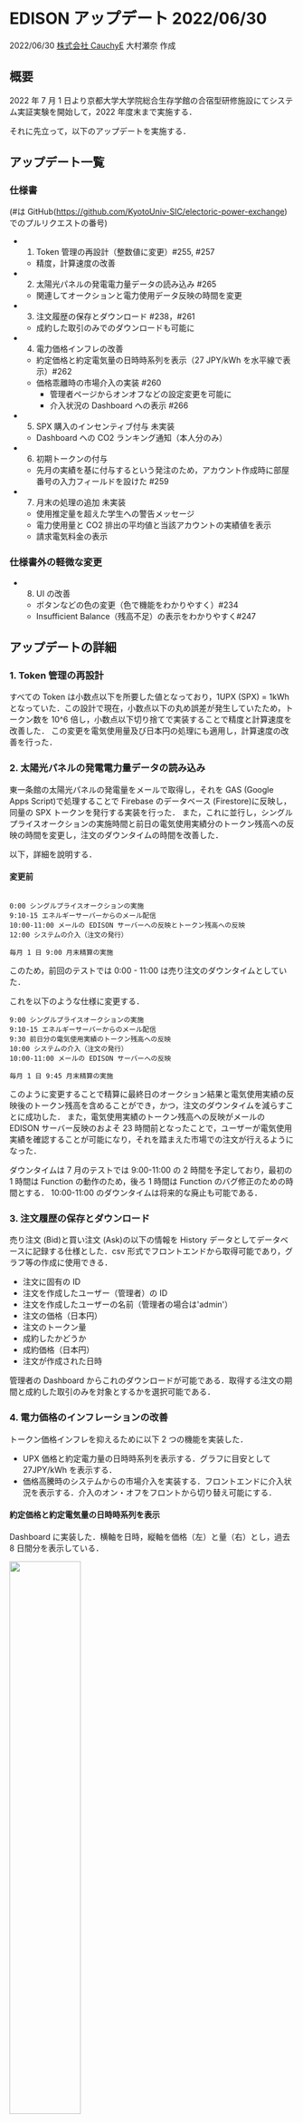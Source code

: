 # EDISON アップデート 2022/06/30

2022/06/30 [株式会社 CauchyE](https://cauchye.com/) 大村瀬奈 作成

## 概要

2022 年 7 月 1 日より京都大学大学院総合生存学館の合宿型研修施設にてシステム実証実験を開始して，2022 年度末まで実施する．

それに先立って，以下のアップデートを実施する．

## アップデート一覧

### 仕様書

(#は GitHub(<https://github.com/KyotoUniv-SIC/electoric-power-exchange>)でのプルリクエストの番号)

- 1. Token 管理の再設計（整数値に変更）#255, #257

  - 精度，計算速度の改善

- 2. 太陽光パネルの発電電力量データの読み込み #265

  - 関連してオークションと電力使用データ反映の時間を変更

- 3. 注文履歴の保存とダウンロード #238，#261

  - 成約した取引のみでのダウンロードも可能に

- 4. 電力価格インフレの改善

  - 約定価格と約定電気量の日時時系列を表示（27 JPY/kWh を水平線で表示）#262
  - 価格乖離時の市場介入の実装 #260
    - 管理者ページからオンオフなどの設定変更を可能に
    - 介入状況の Dashboard への表示 #266

- 5. SPX 購入のインセンティブ付与 未実装

  - Dashboard への CO2 ランキング通知（本人分のみ）

- 6. 初期トークンの付与

  - 先月の実績を基に付与するという発注のため，アカウント作成時に部屋番号の入力フィールドを設けた #259

- 7. 月末の処理の追加 未実装
  - 使用推定量を超えた学生への警告メッセージ
  - 電力使用量と CO2 排出の平均値と当該アカウントの実績値を表示
  - 請求電気料金の表示

### 仕様書外の軽微な変更

- 8. UI の改善
  - ボタンなどの色の変更（色で機能をわかりやすく）#234
  - Insufficient Balance（残高不足）の表示をわかりやすく#247

## アップデートの詳細

### 1. Token 管理の再設計

すべての Token は小数点以下を所要した値となっており，1UPX (SPX) = 1kWh となっていた．この設計で現在，小数点以下の丸め誤差が発生していたため，トークン数を 10^6 倍し，小数点以下切り捨てで実装することで精度と計算速度を改善した．
この変更を電気使用量及び日本円の処理にも適用し，計算速度の改善を行った．

### 2. 太陽光パネルの発電電力量データの読み込み

東一条館の太陽光パネルの発電量をメールで取得し，それを GAS (Google Apps Script)で処理することで Firebase のデータベース (Firestore)に反映し，同量の SPX トークンを発行する実装を行った．
また，これに並行し，シングルプライスオークションの実施時間と前日の電気使用実績分のトークン残高への反映の時間を変更し，注文のダウンタイムの時間を改善した．

以下，詳細を說明する．

#### 変更前

```

0:00 シングルプライスオークションの実施
9:10-15 エネルギーサーバーからのメール配信
10:00-11:00 メールの EDISON サーバーへの反映とトークン残高への反映
12:00 システムの介入（注文の発行）

毎月 1 日 9:00 月末精算の実施
```

このため，前回のテストでは 0:00 - 11:00 は売り注文のダウンタイムとしていた．

これを以下のような仕様に変更する．

```
9:00 シングルプライスオークションの実施
9:10-15 エネルギーサーバーからのメール配信
9:30 前日分の電気使用実績のトークン残高への反映
10:00 システムの介入（注文の発行）
10:00-11:00 メールの EDISON サーバーへの反映

毎月 1 日 9:45 月末精算の実施
```

このように変更することで精算に最終日のオークション結果と電気使用実績の反映後のトークン残高を含めることができ，かつ，注文のダウンタイムを減らすことに成功した．
また，電気使用実績のトークン残高への反映がメールの EDISON サーバー反映のおよそ 23 時間前となったことで，ユーザーが電気使用実績を確認することが可能になり，それを踏まえた市場での注文が行えるようになった．

ダウンタイムは 7 月のテストでは 9:00-11:00 の 2 時間を予定しており，最初の 1 時間は Function の動作のため，後ろ 1 時間は Function のバグ修正のための時間とする．
10:00-11:00 のダウンタイムは将来的な廃止も可能である．

### 3. 注文履歴の保存とダウンロード

売り注文 (Bid)と買い注文 (Ask)の以下の情報を History データとしてデータベースに記録する仕様とした．csv 形式でフロントエンドから取得可能であり，グラフ等の作成に使用できる．

- 注文に固有の ID
- 注文を作成したユーザー（管理者）の ID
- 注文を作成したユーザーの名前（管理者の場合は'admin'）
- 注文の価格（日本円）
- 注文のトークン量
- 成約したかどうか
- 成約価格（日本円）
- 注文が作成された日時

管理者の Dashboard からこれのダウンロードが可能である．取得する注文の期間と成約した取引のみを対象とするかを選択可能である．

### 4. 電力価格のインフレーションの改善

トークン価格インフレを抑えるために以下 2 つの機能を実装した．

- UPX 価格と約定電力量の日時時系列を表示する．グラフに目安として 27JPY/kWh を表示する．
- 価格高騰時のシステムからの市場介入を実装する．フロントエンドに介入状況を表示する．介入のオン・オフをフロントから切り替え可能にする．

#### 約定価格と約定電気量の日時時系列を表示

Dashboard に実装した．横軸を日時，縦軸を価格（左）と量（右）とし，過去 8 日間分を表示している．

<img src='chart.png' width=50%>

#### 価格乖離時の市場介入の実装

価格乖離時の市場介入について実装を行った．UPX のシステムからの注文のみがこれに対応し，SPX は発電量に応じて売り注文が発行される．この処理は毎日 10:00 に行われる．

ソースコードは以下である．
<https://github.com/KyotoUniv-SIC/electoric-power-exchange/blob/main/functions/src/schedules/operation-normal.ts>
処理は以下のフローに従う．

- 価格を決定する．
  - 月初 1 日である場合，27 円となる．
  - 管理者が設定した場合その価格に，何もしていない場合は前日の介入+0.1 円となる．
- 当日の価格のデルタ（階差）の絶対値がしきい値を下回る場合，売り注文，買い注文それぞれのデルタをサーバーに保存し，以下の介入は発生しない．
- 価格のデルタが正の場合，1 の処理，負の場合は 2 のフローに従う

1. (過去の売り注文のデルタの平均値 - 当日の売り注文のデルタ)と(当日の買い注文のデルタ - 過去の買い注文のデルタの平均値)の値の大小を比較し，大きい値を取る方を発行トークン量とし，売り注文を行う．
2. (過去の買い注文のデルタの平均値 - 当日の買い注文のデルタ)と(当日の売り注文のデルタ - 過去の売り注文のデルタの平均値)の値の大小を比較し，大きい値を取る方を発行トークン量とし，買い注文を行う．

これらは管理者ページより介入の有無を含めた設定変更が可能であり，介入の状況についてはユーザーが Dashboard 上で確認することができる．

<img src='upx-operation.png' width=50%>

### 5. SPX 購入のインセンティブ付与

フロントエンドに現在の CO2 排出量 (UPX 使用量)のランキングを通知し，下位 3 名に少額の賞金を与えて表彰する．この賞金と表彰をインセンティブとする．

Dashboard に CO2 ランキングの自分の順位を表示する機能を追加した．

### 6. 初期トークン付与

アカウント作成時に部屋番号を要求し，その部屋番号の先月の電気使用量を基準にトークン付与量を決定する実装を行った．このため，アカウント作成時に部屋番号の入力を求める実装を行った．

<img src='create-account.png' width=50%>

### 7. 月末の処理の追加

月末の処理について，以下の 3 点を追加で実装した．月末処理は毎月 1 日 9:45 に行われる．

- 使用推定量を超えた学生への警告メッセージ
- 電力使用量と CO2 排出の平均値と当該アカウントの実績値を表示
- 請求電気料金の表示

### 8. UI の改善

#### カラーリングの調整

UPX と SPX，Bid と Ask などが直感的にわかりやすいようにボタンや表示の色を改善した．

- 変更前
  <img src='txs-buy.png' width=50%>
- 変更後
  <img src='design.png' width=50%>

#### 残高不足の表示の改善

残高が存在する場合に，Insufficient Balance (残高不足)が表示される仕様がわかりにくいというフィードバックを受けたことを踏まえて，EDISON の WEB アプリ上では Insufficient Balance を計算に含めたトークン残高を表示する変更を行った．

一方で，XRP Ledger の残高 > EDISON で表示されている残高となるケースが発生することから XRP Ledger での残高を表示するページでは今まで通りのトークン残高を表示している．

- EDISON で表示される残高の例
  <img src='account-balance.png' width=50%>

- XRP Ledger の残高を確認するページ
  <img src='xrpl.png' width=50%>
